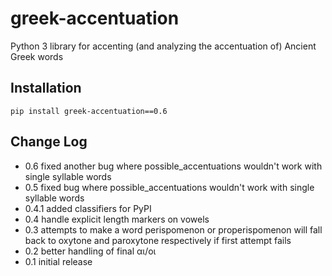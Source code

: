 # greek-accentuation

Python 3 library for accenting (and analyzing the accentuation of) Ancient Greek words

## Installation

    pip install greek-accentuation==0.6

## Change Log

* 0.6 fixed another bug where possible_accentuations wouldn't work with single syllable words
* 0.5 fixed bug where possible_accentuations wouldn't work with single syllable words
* 0.4.1 added classifiers for PyPI
* 0.4 handle explicit length markers on vowels
* 0.3 attempts to make a word perispomenon or properispomenon will fall back to oxytone and paroxytone respectively if first attempt fails
* 0.2 better handling of final αι/οι
* 0.1 initial release
